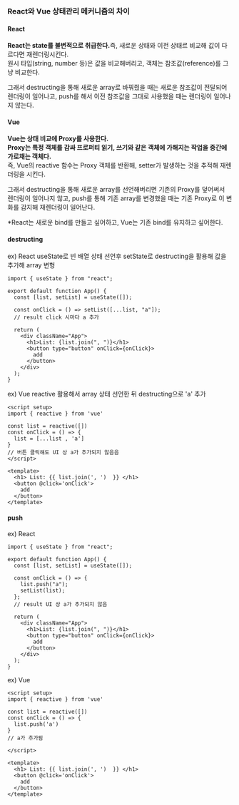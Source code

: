 ### React와 Vue 상태관리 메커니즘의 차이

#### React

<strong>React는 state를 불변적으로 취급한다.</strong>즉, 새로운 상태와 이전 상태르 비교해 값이 다르다면 재렌더링시킨다.<br/>
원시 타입(string, number 등)은 값을 비교해버리고, 객체는 참조값(reference)를 그냥 비교한다.

그래서 destructing을 통해 새로운 array로 바꿔줬을 때는 새로운 참조값이 전달되어 렌더링이 일어나고, push를 해서 이전 참조값을 그대로 사용했을 때는 렌더링이 일어나지 않는다.

#### Vue

<strong>Vue는 상태 비교에 Proxy를 사용한다.</strong><br />
<strong>Proxy는 특정 객체를 감싸 프로퍼티 읽기, 쓰기와 같은 객체에 가해지는 작업을 중간에 가로채는 객체다.</strong><br/>
즉, Vue의 reactive 함수는 Proxy 객체를 반환해, setter가 발생하는 것을 추적해 재렌더링을 시킨다.

그래서 destructing을 통해 새로운 array를 선언해버리면 기존의 Proxy를 덮어써서 렌더링이 일어나지 않고, push를 통해 기존 array를 변경했을 때는 기존 Proxy로 이 변화를 감지해 재렌더링이 일어난다.

\*React는 새로운 bind를 만들고 싶어하고, Vue는 기존 bind를 유지하고 싶어한다.

#### destructing

ex) React
useState로 빈 배열 상태 선언후 setState로 destructing을 활용해 값을 추가해 array 변형

```
import { useState } from "react";

export default function App() {
  const [list, setList] = useState([]);

  const onClick = () => setList([...list, "a"]);
  // result click 시마다 a 추가

  return (
    <div className="App">
      <h1>List: {list.join(", ")}</h1>
      <button type="button" onClick={onClick}>
        add
      </button>
    </div>
  );
}
```

ex) Vue
reactive 활용해서 array 상태 선언한 뒤 destructing으로 'a' 추가

```
<script setup>
import { reactive } from 'vue'

const list = reactive([])
const onClick = () => {
  list = [...list , 'a']
}
// 버튼 클릭해도 UI 상 a가 추가되지 않음음
</script>

<template>
  <h1> List: {{ list.join(', ')  }} </h1>
  <button @click='onClick'>
    add
  </button>
</template>
```

#### push

ex) React

```
import { useState } from "react";

export default function App() {
  const [list, setList] = useState([]);

  const onClick = () => {
    list.push("a");
    setList(list);
  };
  // result UI 상 a가 추가되지 않음

  return (
    <div className="App">
      <h1>List: {list.join(", ")}</h1>
      <button type="button" onClick={onClick}>
        add
      </button>
    </div>
  );
}
```

ex) Vue

```
<script setup>
import { reactive } from 'vue'

const list = reactive([])
const onClick = () => {
  list.push('a')
}
// a가 추가됨

</script>

<template>
  <h1> List: {{ list.join(', ')  }} </h1>
  <button @click='onClick'>
    add
  </button>
</template>
```
